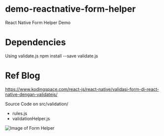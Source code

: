 # demo-reactnative-form-helper
React Native Form Helper Demo

# Dependencies
Using validate.js
npm install --save validate.js

# Ref Blog
https://www.kodingspace.com/react-js/react-native/validasi-form-di-react-native-dengan-validatejs/

Source Code on src/validation/
- rules.js
- validationHelper.js

![Image of Form Helper](https://www.kodingspace.com/wp-content/uploads/2019/09/Screenshot_20190911-163134-512x1024.png)
